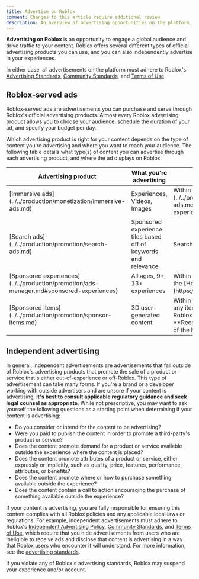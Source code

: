 ```yaml
---
title: Advertise on Roblox
comment: Changes to this article require additional review
description: An overview of advertising opportunities on the platform.
---
```


**Advertising on Roblox** is an opportunity to engage a global audience and drive traffic to your content. Roblox offers several different types of official advertising products you can use, and you can also independently advertise in your experiences.

In either case, all advertisements on the platform must adhere to Roblox's [Advertising Standards](https://en.help.roblox.com/hc/articles/13722260778260), [Community Standards](https://en.help.roblox.com/hc/articles/203313410), and [Terms of Use](https://en.help.roblox.com/hc/articles/115004647846).

## Roblox-served ads

Roblox-served ads are advertisements you can purchase and serve through Roblox's official advertising products. Almost every Roblox advertising product allows you to choose your audience, schedule the duration of your ad, and specify your budget per day.

Which advertising product is right for your content depends on the type of content you're advertising and where you want to reach your audience. The following table details what type(s) of content you can advertise through each advertising product, and where the ad displays on Roblox:

<table>
<thead>
  <tr>
    <th>Advertising product</th>
    <th>What you're advertising</th>
    <th>Ad location</th>
  </tr>
</thead>
<tbody>
  <tr>
    <td>[Immersive ads](../../production/monetization/immersive-ads.md)</td>
    <td>Experiences, Videos, Images </td>
    <td>Within the **[immersive ad units](../../production/monetization/immersive-ads.md)** publisher place within their experiences</td>
  </tr>
  <tr>
		<td>[Search ads](../../production/promotion/search-ads.md)</td>
		<td>Sponsored experience tiles based off of keywords and relevance</td>
    <td>Search results for experiences</td>
  </tr>
  <tr>
    <td>[Sponsored experiences](../../production/promotion/ads-manager.md#sponsored-experiences)</td>
    <td>All ages, 9+, 13+ experiences</td>
    <td>Within the **Sponsored** category on the [Home](https://www.roblox.com/home) page</td>
  </tr>
  <tr>
    <td>[Sponsored items](../../production/promotion/sponsor-items.md)</td>
    <td>3D user-generated content</td>
    <td>Within the **Sponsored** category on any item's main details page on the Roblox website, and the **Recommended Items for You** page of the Marketplace on the Roblox app</td>
  </tr>
</tbody>
</table>

## Independent advertising

In general, independent advertisements are advertisements that fall outside of Roblox's advertising products that promote the sale of a product or service that's either out-of-experience or off-Roblox. This type of advertisement can take many forms. If you're a brand or a developer working with outside advertisers and are unsure if your content is advertising, **it's best to consult applicable regulatory guidance and seek legal counsel as appropriate**. While not prescriptive, you may want to ask yourself the following questions as a starting point when determining if your content is advertising:

- Do you consider or intend for the content to be advertising?
- Were you paid to publish the content in order to promote a third-party's product or service?
- Does the content promote demand for a product or service available outside the experience where the content is placed?
- Does the content promote attributes of a product or service, either expressly or implicitly, such as quality, price, features, performance, attributes, or benefits?
- Does the content promote where or how to purchase something available outside the experience?
- Does the content contain a call to action encouraging the purchase of something available outside the experience?

If your content is advertising, you are fully responsible for ensuring this content complies with all Roblox policies and any applicable local laws or regulations. For example, independent advertisements must adhere to Roblox's [Independent Advertising Policy](https://en.help.roblox.com/hc/articles/203313410#independent-advertisement-publishing), [Community Standards](https://en.help.roblox.com/hc/articles/203313410), and [Terms of Use](https://en.help.roblox.com/hc/articles/115004647846), which require that you hide advertisements from users who are ineligible to receive ads and disclose that content is advertising in a way that Roblox users who encounter it will understand. For more information, see the [advertising standards](../../production/promotion/comply-with-advertising-standards.md).

<Alert severity="warning">
   If you violate any of Roblox's advertising standards, Roblox may suspend your experience and/or account.
</Alert>
